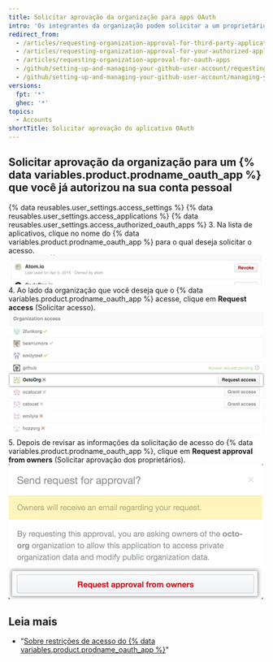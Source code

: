 ```yaml
---
title: Solicitar aprovação da organização para apps OAuth
intro: 'Os integrantes da organização podem solicitar a um proprietário a aprovação do acesso aos recursos da organização para {% data variables.product.prodname_oauth_app %}.'
redirect_from:
  - /articles/requesting-organization-approval-for-third-party-applications/
  - /articles/requesting-organization-approval-for-your-authorized-applications/
  - /articles/requesting-organization-approval-for-oauth-apps
  - /github/setting-up-and-managing-your-github-user-account/requesting-organization-approval-for-oauth-apps
  - /github/setting-up-and-managing-your-github-user-account/managing-your-membership-in-organizations/requesting-organization-approval-for-oauth-apps
versions:
  fpt: '*'
  ghec: '*'
topics:
  - Accounts
shortTitle: Solicitar aprovação do aplicativo OAuth
---
```


## Solicitar aprovação da organização para um {% data variables.product.prodname_oauth_app %} que você já autorizou na sua conta pessoal

{% data reusables.user_settings.access_settings %}
{% data reusables.user_settings.access_applications %}
{% data reusables.user_settings.access_authorized_oauth_apps %}
3. Na lista de aplicativos, clique no nome do {% data variables.product.prodname_oauth_app %} para o qual deseja solicitar o acesso. ![Botão View application (Exibir aplicativo)](/assets/images/help/settings/settings-third-party-view-app.png)
4. Ao lado da organização que você deseja que o {% data variables.product.prodname_oauth_app %} acesse, clique em **Request access** (Solicitar acesso). ![Botão Request access (Solicitar acesso)](/assets/images/help/settings/settings-third-party-request-access.png)
5. Depois de revisar as informações da solicitação de acesso do {% data variables.product.prodname_oauth_app %}, clique em **Request approval from owners** (Solicitar aprovação dos proprietários). ![Botão Request approval (Solicitar aprovação)](/assets/images/help/settings/oauth-access-request-approval.png)

## Leia mais

- "[Sobre restrições de acesso do {% data variables.product.prodname_oauth_app %}](/articles/about-oauth-app-access-restrictions)"
